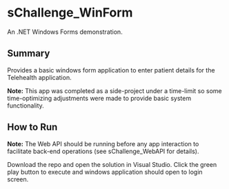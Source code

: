 # sChallenge_WinForm
An .NET Windows Forms demonstration.
## Summary
Provides a basic windows form application to enter patient details for the Telehealth application.

**Note:** This app was completed as a side-project under a time-limit so some time-optimizing adjustments were made to provide basic system functionality.
## How to Run
**Note:** The Web API should be running before any app interaction to facilitate back-end operations (see sChallenge_WebAPI for details).

Download the repo and open the solution in Visual Studio. Click the green play button to execute and windows application should open to login screen.
